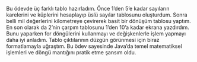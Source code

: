 Bu ödevde üç farklı tablo hazırladım. Önce 1’den 5’e kadar sayıların karelerini ve küplerini hesaplayıp üslü sayılar tablosunu oluşturdum. Sonra belli mil değerlerini kilometreye çevirerek basit bir dönüşüm tablosu yaptım. En son olarak da 2’nin çarpım tablosunu 1’den 10’a kadar ekrana yazdırdım. Bunu yaparken for döngülerini kullanmayı ve değişkenlerle işlem yapmayı daha iyi anladım. Tablo çıktılarının düzgün görünmesi için biraz formatlamayla uğraştım. Bu ödev sayesinde Java’da temel matematiksel işlemleri ve döngü mantığını pratik etme şansım oldu.
